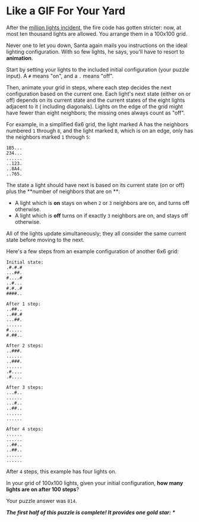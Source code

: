 # Like a GIF For Your Yard

After the [million lights incident](https://adventofcode.com/2015/day/6), the fire code has gotten stricter: now, at
most ten thousand lights are allowed. You arrange them in a 100x100 grid.

Never one to let you down, Santa again mails you instructions on the ideal lighting configuration. With so few lights,
he says, you'll have to resort to **animation**.

Start by setting your lights to the included initial configuration (your puzzle input). A `#` means "on", and a `.`
means "off".

Then, animate your grid in steps, where each step decides the next configuration based on the current one. Each light's
next state (either on or off) depends on its current state and the current states of the eight lights adjacent to it (
including diagonals). Lights on the edge of the grid might have fewer than eight neighbors; the missing ones always
count as "off".

For example, in a simplified 6x6 grid, the light marked A has the neighbors numbered `1` through `8`, and the light
marked `B`, which is on an edge, only has the neighbors marked `1` through `5`:

```
1B5...
234...
......
..123.
..8A4.
..765.
```

The state a light should have next is based on its current state (on or off) plus the **number of neighbors that are on
**:

- A light which is **on** stays on when `2` or `3` neighbors are on, and turns off otherwise.
- A light which is **off** turns on if exactly `3` neighbors are on, and stays off otherwise.

All of the lights update simultaneously; they all consider the same current state before moving to the next.

Here's a few steps from an example configuration of another 6x6 grid:

```
Initial state:
.#.#.#
...##.
#....#
..#...
#.#..#
####..

After 1 step:
..##..
..##.#
...##.
......
#.....
#.##..

After 2 steps:
..###.
......
..###.
......
.#....
.#....

After 3 steps:
...#..
......
...#..
..##..
......
......

After 4 steps:
......
......
..##..
..##..
......
......
```

After `4` steps, this example has four lights on.

In your grid of 100x100 lights, given your initial configuration, **how many lights are on after 100 steps**?

Your puzzle answer was `814`.

*__The first half of this puzzle is complete! It provides one gold star: *__*
